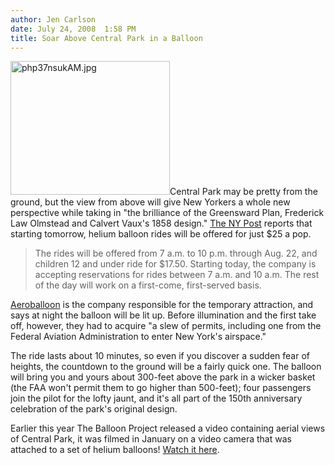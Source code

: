 ```yaml
---
author: Jen Carlson
date: July 24, 2008  1:58 PM
title: Soar Above Central Park in a Balloon
---
```


<p><img alt="php37nsukAM.jpg" src="https://web.archive.org/web/20120106231647im_/http://gothamist.com/attachments/arts_jen/php37nsukAM.jpg" width="255" height="214" class="right">Central Park may be pretty from the ground, but the view from above will give New Yorkers a whole new perspective while taking in &quot;the brilliance of the Greensward Plan, Frederick Law Olmstead and Calvert Vaux&apos;s 1858 design.&quot; <a href="https://web.archive.org/web/20120106231647/http://www.nypost.com/seven/07242008/news/regionalnews/central_air_121307.htm">The NY Post</a> reports that starting tomorrow, helium balloon rides will be offered for just $25 a pop.</p><blockquote>The rides will be offered from 7 a.m. to 10 p.m. through Aug. 22, and children 12 and under ride for $17.50. Starting today, the company is accepting reservations for rides between 7 a.m. and 10 a.m. The rest of the day will work on a first-come, first-served basis.</blockquote><a href="https://web.archive.org/web/20120106231647/http://aeroballoon.com/locations-newyork-cp.shtml">Aeroballoon</a> is the company responsible for the temporary attraction, and says at night the balloon will be lit up. Before illumination and the first take off, however, they had to acquire &quot;a slew of permits, including one from the Federal Aviation Administration to enter New York&apos;s airspace.&quot;<p></p>

<p>The ride lasts about 10 minutes, so even if you discover a sudden fear of heights, the countdown to the ground will be a fairly quick one. The balloon will bring you and yours about 300-feet above the park in a wicker basket (the FAA won&apos;t permit them to go higher than 500-feet); four passengers join the pilot for the lofty jaunt, and it&apos;s all part of the 150th anniversary celebration of the park&apos;s original design.</p>

<p>Earlier this year The Balloon Project released a video containing aerial views of Central Park, it was filmed in January on a video camera that was attached to a set of helium balloons! <a href="https://web.archive.org/web/20120106231647/http://www.youtube.com/watch?v=D-C8gwB7Two">Watch it here</a>.</p>